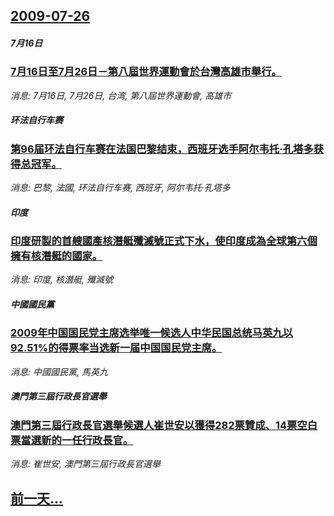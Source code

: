 ## [2009-07-26](/news/2009/07/26/index.md)

##### 7月16日
### [ 7月16日至7月26日－第八屆世界運動會於台灣高雄市舉行。](/news/2009/07/26/7月16日至7月26日-第八屆世界運動會於台灣高雄市舉行.md)
_消息: 7月16日, 7月26日, 台湾, 第八屆世界運動會, 高雄市_

##### 环法自行车赛
### [第96届环法自行车赛在法国巴黎结束，西班牙选手阿尔韦托·孔塔多获得总冠军。](/news/2009/07/26/第96届环法自行车赛在法国巴黎结束-西班牙选手阿尔韦托-孔塔多获得总冠军.md)
_消息: 巴黎, 法國, 环法自行车赛, 西班牙, 阿尔韦托·孔塔多_

##### 印度
### [印度研製的首艘國產核潛艇殲滅號正式下水，使印度成為全球第六個擁有核潛艇的國家。](/news/2009/07/26/印度研製的首艘國產核潛艇殲滅號正式下水-使印度成為全球第六個擁有核潛艇的國家.md)
_消息: 印度, 核潛艇, 殲滅號_

##### 中國國民黨
### [2009年中国国民党主席选举唯一候选人中华民国总统马英九以92.51%的得票率当选新一届中国国民党主席。](/news/2009/07/26/2009年中国国民党主席选举唯一候选人中华民国总统马英九以9251-的得票率当选新一届中国国民党主席.md)
_消息: 中國國民黨, 馬英九_

##### 澳門第三屆行政長官選舉
### [澳門第三屆行政長官選舉候選人崔世安以獲得282票贊成、14票空白票當選新的一任行政長官。](/news/2009/07/26/澳門第三屆行政長官選舉候選人崔世安以獲得282票贊成-14票空白票當選新的一任行政長官.md)
_消息: 崔世安, 澳門第三屆行政長官選舉_

## [前一天...](/news/2009/07/24/index.md)

